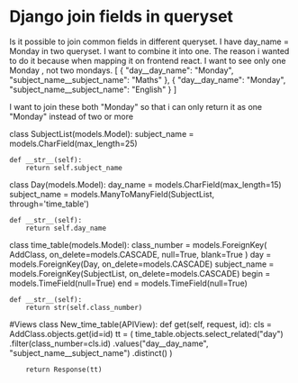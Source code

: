 
# Django join fields in queryset

Is it possible to join common fields in different queryset. I have day_name = Monday in two queryset. I want to combine it into one. The reason i wanted to do it because when mapping it on frontend react. I want to see only one Monday , not two mondays.
[
    {
        "day__day_name": "Monday",
        "subject_name__subject_name": "Maths"
    },
    {
        "day__day_name": "Monday",
        "subject_name__subject_name": "English"
    }
]


I want to join these both "Monday" so that i can only return it as one "Monday" instead of two or more

class SubjectList(models.Model):
    subject_name = models.CharField(max_length=25)

    def __str__(self):
        return self.subject_name



class Day(models.Model):
    day_name = models.CharField(max_length=15)
    subject_name = models.ManyToManyField(SubjectList, through='time_table')


    def __str__(self):
        return self.day_name



class time_table(models.Model):
    class_number = models.ForeignKey(
        AddClass, on_delete=models.CASCADE, null=True, blank=True
    )
    day = models.ForeignKey(Day, on_delete=models.CASCADE)
    subject_name = models.ForeignKey(SubjectList, on_delete=models.CASCADE)
    begin = models.TimeField(null=True)
    end = models.TimeField(null=True)

    def __str__(self):
        return str(self.class_number)



#Views
class New_time_table(APIView):
    def get(self, request, id):
        cls = AddClass.objects.get(id=id)
        tt = (
            time_table.objects.select_related("day")
            .filter(class_number=cls.id)
            .values("day__day_name", "subject_name__subject_name")
            .distinct()
        )

        return Response(tt)



        